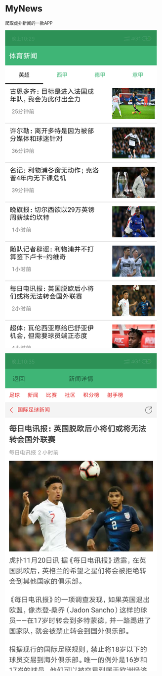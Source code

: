 # MyNews
爬取虎扑新闻的一款APP

![Image text](https://github.com/SUHONGJIN/MyNews/blob/master/image/Screenshot_2018-11-20-22-29-42-765_com.jin.mynews.png)

![Image text](https://github.com/SUHONGJIN/MyNews/blob/master/image/Screenshot_2018-11-20-22-35-57-316_com.jin.mynews.png)
